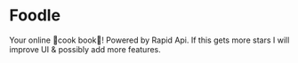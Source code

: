 # Foodle
Your online 📖cook book📖! Powered by Rapid Api. If this gets more stars I will improve UI &amp; possibly add more features.

